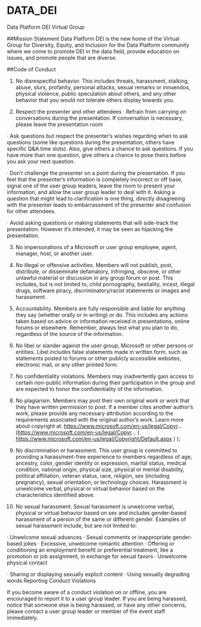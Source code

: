 # DATA_DEI
Data Platform DEI Virtual Group

##Mission Statement
Data Platform DEI is the new home of the Virtual Group for Diversity, Equity, and Inclusion for the Data Platform community where we come to promote DEI in the data field, provide education on issues, and promote people that are diverse.

##Code of Conduct
1. No disrespectful behavior. This includes threats, harassment, stalking, abuse, slurs, profanity, personal attacks, sexual remarks or innuendos, physical violence, public speculation about others, and any other behavior that you would not tolerate others display towards you.

2. Respect the presenter and other attendees · Refrain from carrying on conversations during the presentation. If conversation is necessary, please leave the presentation room

· Ask questions but respect the presenter’s wishes regarding when to ask questions (some like questions during the presentation, others have specific Q&A time slots). Also, give others a chance to ask questions. If you have more than one question, give others a chance to pose theirs before you ask your next question.

· Don’t challenge the presenter on a point during the presentation. If you feel that the presenter’s information is completely incorrect or off base, signal one of the user group leaders, leave the room to present your information, and allow the user group leader to deal with it. Asking a question that might lead to clarification is one thing, directly disagreeing with the presenter leads to embarrassment of the presenter and confusion for other attendees.

· Avoid asking questions or making statements that will side-track the presentation. However it’s intended, it may be seen as hijacking the presentation.

3. No impersonations of a Microsoft or user group employee, agent, manager, host, or another user.

4. No illegal or offensive activities. Members will not publish, post, distribute, or disseminate defamatory, infringing, obscene, or other unlawful material or discussion in any group forum or post. This includes, but is not limited to, child pornography, bestiality, incest, illegal drugs, software piracy, discriminatory/racist statements or images and harassment.

5. Accountability. Members are fully responsible and liable for anything they say (whether orally or in writing) or do. This includes any actions taken based on advice or information received in presentations, online forums or elsewhere. Remember, always test what you plan to do, regardless of the source of the information.

6. No libel or slander against the user group, Microsoft or other persons or entities. Libel includes false statements made in written form, such as statements posted to forums or other publicly accessible websites, electronic mail, or any other printed form.

7. No confidentiality violations. Members may inadvertently gain access to certain non-public information during their participation in the group and are expected to honor the confidentiality of the information.

8. No plagiarism. Members may post their own original work or work that they have written permission to post. If a member cites another author’s work, please provide any necessary attribution according to the requirements associated with the original author’s work. Learn more about copyright at: https://www.microsoft.com/en-us/legal/Copyr... (https://www.microsoft.com/en-us/legal/Copyr... ( https://www.microsoft.com/en-us/legal/Copyright/Default.aspx ) );

9. No discrimination or harassment. This user group is committed to providing a harassment-free experience to members regardless of age, ancestry, color, gender identity or expression, marital status, medical condition, national origin, physical size, physical or mental disability, political affiliation, veteran status, race, religion, sex (including pregnancy), sexual orientation, or technology choices. Harassment is unwelcome verbal, physical or virtual behavior based on the characteristics identified above.

10. No sexual harassment. Sexual harassment is unwelcome verbal, physical or virtual behavior based on sex and includes gender-based harassment of a person of the same or different gender. Examples of sexual harassment include, but are not limited to:

· Unwelcome sexual advances · Sexual comments or inappropriate gender-based jokes · Excessive, unwelcome romantic attention · Offering or conditioning an employment benefit or preferential treatment, like a promotion or job assignment, in exchange for sexual favors · Unwelcome physical contact

· Sharing or displaying sexually explicit content · Using sexually degrading words Reporting Conduct Violations

If you become aware of a conduct violation on or offline, you are encouraged to report it to a user group leader. If you are being harassed, notice that someone else is being harassed, or have any other concerns, please contact a user group leader or member of the event staff immediately.